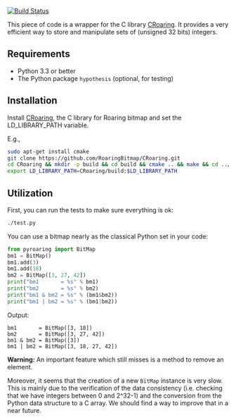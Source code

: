 [![Build Status](https://travis-ci.org/Ezibenroc/PyRoaringBitMap.svg?branch=master)](https://travis-ci.org/Ezibenroc/PyRoaringBitMap)

This piece of code is a wrapper for the C library [CRoaring](https://github.com/RoaringBitmap/CRoaring).
It provides a very efficient way to store and manipulate sets of (unsigned 32 bits) integers.

## Requirements

- Python 3.3 or better
- The Python package ``hypothesis`` (optional, for testing)

## Installation

Install [CRoaring](https://github.com/RoaringBitmap/CRoaring), the C library for Roaring bitmap and set the LD_LIBRARY_PATH variable.

E.g., 
```bash
sudo apt-get install cmake
git clone https://github.com/RoaringBitmap/CRoaring.git
cd CRoaring && mkdir -p build && cd build && cmake .. && make && cd ../..
export LD_LIBRARY_PATH=CRoaring/build:$LD_LIBRARY_PATH
```

## Utilization

First, you can run the tests to make sure everything is ok:
```bash
./test.py
```

You can use a bitmap nearly as the classical Python set in your code:
```python
from pyroaring import BitMap
bm1 = BitMap()
bm1.add(3)
bm1.add(18)
bm2 = BitMap([3, 27, 42])
print("bm1       = %s" % bm1)
print("bm2       = %s" % bm2)
print("bm1 & bm2 = %s" % (bm1&bm2))
print("bm1 | bm2 = %s" % (bm1|bm2))
```

Output:
```
bm1       = BitMap([3, 18])
bm2       = BitMap([3, 27, 42])
bm1 & bm2 = BitMap([3])
bm1 | bm2 = BitMap([3, 18, 27, 42])
```

**Warning:** An important feature which still misses is a method to remove an element.

Moreover, it seems that the creation of a new `BitMap` instance is very slow. This is mainly due to the verification of the data consistency (i.e. checking that we have integers between 0 and 2^32-1) and the conversion from the Python data structure to a C array. We should find a way to improve that in a near future.
